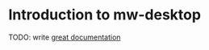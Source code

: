 # Introduction to mw-desktop

TODO: write [great documentation](http://jacobian.org/writing/what-to-write/)
